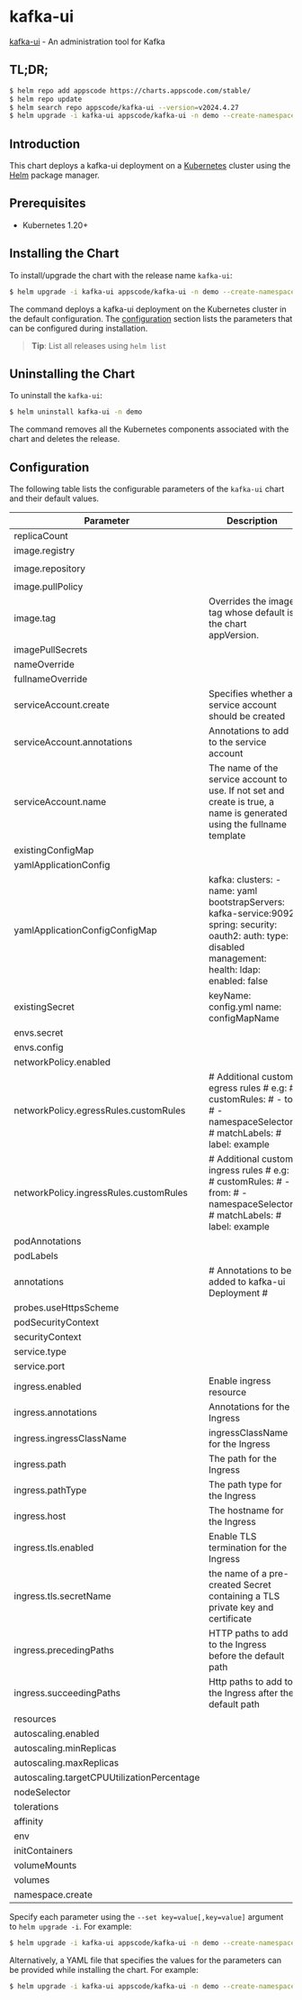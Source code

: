 # kafka-ui

[kafka-ui](https://docs.kafka-ui.provectus.io) - An administration tool for Kafka

## TL;DR;

```bash
$ helm repo add appscode https://charts.appscode.com/stable/
$ helm repo update
$ helm search repo appscode/kafka-ui --version=v2024.4.27
$ helm upgrade -i kafka-ui appscode/kafka-ui -n demo --create-namespace --version=v2024.4.27
```

## Introduction

This chart deploys a kafka-ui deployment on a [Kubernetes](http://kubernetes.io) cluster using the [Helm](https://helm.sh) package manager.

## Prerequisites

- Kubernetes 1.20+

## Installing the Chart

To install/upgrade the chart with the release name `kafka-ui`:

```bash
$ helm upgrade -i kafka-ui appscode/kafka-ui -n demo --create-namespace --version=v2024.4.27
```

The command deploys a kafka-ui deployment on the Kubernetes cluster in the default configuration. The [configuration](#configuration) section lists the parameters that can be configured during installation.

> **Tip**: List all releases using `helm list`

## Uninstalling the Chart

To uninstall the `kafka-ui`:

```bash
$ helm uninstall kafka-ui -n demo
```

The command removes all the Kubernetes components associated with the chart and deletes the release.

## Configuration

The following table lists the configurable parameters of the `kafka-ui` chart and their default values.

|                 Parameter                  |                                                                        Description                                                                         |               Default               |
|--------------------------------------------|------------------------------------------------------------------------------------------------------------------------------------------------------------|-------------------------------------|
| replicaCount                               |                                                                                                                                                            | <code>1</code>                      |
| image.registry                             |                                                                                                                                                            | <code>docker.io</code>              |
| image.repository                           |                                                                                                                                                            | <code>provectuslabs/kafka-ui</code> |
| image.pullPolicy                           |                                                                                                                                                            | <code>IfNotPresent</code>           |
| image.tag                                  | Overrides the image tag whose default is the chart appVersion.                                                                                             | <code>""</code>                     |
| imagePullSecrets                           |                                                                                                                                                            | <code>[]</code>                     |
| nameOverride                               |                                                                                                                                                            | <code>""</code>                     |
| fullnameOverride                           |                                                                                                                                                            | <code>""</code>                     |
| serviceAccount.create                      | Specifies whether a service account should be created                                                                                                      | <code>true</code>                   |
| serviceAccount.annotations                 | Annotations to add to the service account                                                                                                                  | <code>{}</code>                     |
| serviceAccount.name                        | The name of the service account to use. If not set and create is true, a name is generated using the fullname template                                     | <code>""</code>                     |
| existingConfigMap                          |                                                                                                                                                            | <code>""</code>                     |
| yamlApplicationConfig                      |                                                                                                                                                            | <code>{}</code>                     |
| yamlApplicationConfigConfigMap             | kafka: clusters: - name: yaml bootstrapServers: kafka-service:9092 spring: security: oauth2: auth: type: disabled management: health: ldap: enabled: false | <code>{}</code>                     |
| existingSecret                             | keyName: config.yml name: configMapName                                                                                                                    | <code>""</code>                     |
| envs.secret                                |                                                                                                                                                            | <code>{}</code>                     |
| envs.config                                |                                                                                                                                                            | <code>{}</code>                     |
| networkPolicy.enabled                      |                                                                                                                                                            | <code>false</code>                  |
| networkPolicy.egressRules.customRules      | # Additional custom egress rules # e.g: # customRules: #   - to: #       - namespaceSelector: #           matchLabels: #             label: example        | <code>[]</code>                     |
| networkPolicy.ingressRules.customRules     | # Additional custom ingress rules # e.g: # customRules: #   - from: #       - namespaceSelector: #           matchLabels: #             label: example     | <code>[]</code>                     |
| podAnnotations                             |                                                                                                                                                            | <code>{}</code>                     |
| podLabels                                  |                                                                                                                                                            | <code>{}</code>                     |
| annotations                                | # Annotations to be added to kafka-ui Deployment #                                                                                                         | <code>{}</code>                     |
| probes.useHttpsScheme                      |                                                                                                                                                            | <code>false</code>                  |
| podSecurityContext                         |                                                                                                                                                            | <code>{}</code>                     |
| securityContext                            |                                                                                                                                                            | <code>{}</code>                     |
| service.type                               |                                                                                                                                                            | <code>ClusterIP</code>              |
| service.port                               |                                                                                                                                                            | <code>80</code>                     |
| ingress.enabled                            | Enable ingress resource                                                                                                                                    | <code>false</code>                  |
| ingress.annotations                        | Annotations for the Ingress                                                                                                                                | <code>{}</code>                     |
| ingress.ingressClassName                   | ingressClassName for the Ingress                                                                                                                           | <code>""</code>                     |
| ingress.path                               | The path for the Ingress                                                                                                                                   | <code>"/"</code>                    |
| ingress.pathType                           | The path type for the Ingress                                                                                                                              | <code>"Prefix"</code>               |
| ingress.host                               | The hostname for the Ingress                                                                                                                               | <code>""</code>                     |
| ingress.tls.enabled                        | Enable TLS termination for the Ingress                                                                                                                     | <code>false</code>                  |
| ingress.tls.secretName                     | the name of a pre-created Secret containing a TLS private key and certificate                                                                              | <code>""</code>                     |
| ingress.precedingPaths                     | HTTP paths to add to the Ingress before the default path                                                                                                   | <code>[]</code>                     |
| ingress.succeedingPaths                    | Http paths to add to the Ingress after the default path                                                                                                    | <code>[]</code>                     |
| resources                                  |                                                                                                                                                            | <code>{}</code>                     |
| autoscaling.enabled                        |                                                                                                                                                            | <code>false</code>                  |
| autoscaling.minReplicas                    |                                                                                                                                                            | <code>1</code>                      |
| autoscaling.maxReplicas                    |                                                                                                                                                            | <code>100</code>                    |
| autoscaling.targetCPUUtilizationPercentage |                                                                                                                                                            | <code>80</code>                     |
| nodeSelector                               |                                                                                                                                                            | <code>{}</code>                     |
| tolerations                                |                                                                                                                                                            | <code>[]</code>                     |
| affinity                                   |                                                                                                                                                            | <code>{}</code>                     |
| env                                        |                                                                                                                                                            | <code>{}</code>                     |
| initContainers                             |                                                                                                                                                            | <code>{}</code>                     |
| volumeMounts                               |                                                                                                                                                            | <code>{}</code>                     |
| volumes                                    |                                                                                                                                                            | <code>{}</code>                     |
| namespace.create                           |                                                                                                                                                            | <code>false</code>                  |


Specify each parameter using the `--set key=value[,key=value]` argument to `helm upgrade -i`. For example:

```bash
$ helm upgrade -i kafka-ui appscode/kafka-ui -n demo --create-namespace --version=v2024.4.27 --set image.tag=latest
```

Alternatively, a YAML file that specifies the values for the parameters can be provided while
installing the chart. For example:

```bash
$ helm upgrade -i kafka-ui appscode/kafka-ui -n demo --create-namespace --version=v2024.4.27 --values values.yaml
```
